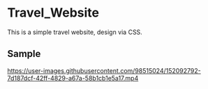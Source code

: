 # Travel_Website

This is a simple travel website, design via CSS.

## Sample 



https://user-images.githubusercontent.com/98515024/152092792-7d187dcf-42ff-4829-a67a-58b1cb1e5a17.mp4

